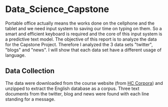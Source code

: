 # Data_Science_Capstone

Portable office actually means the works done on the cellphone and the tablet and we need input system to saving our time on typing on them. So a smart and efficient keyboard is required and the core of this input system is a predictive text model. The objective of this report is to analyze the data for the Capstone Project. Therefore I analyzed the 3 data sets "twitter", "blogs" and "news". I will show that each data set have a different usage of language.

## Data Collection

The data were downloaded from the course website (from [HC Corpora](www.corpora.heliohost.org)) and unzipped to extract the English database as a corpus. Three text documents from the twitter, blog and news were found with each line standing for a message.
